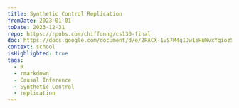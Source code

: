 ```yaml
---
title: Synthetic Control Replication
fromDate: 2023-01-01
toDate: 2023-12-31
repo: https://rpubs.com/chiffonng/cs130-final
doc: https://docs.google.com/document/d/e/2PACX-1vS7M4qIJw1eHuWvxYqioz5JKEQSlpFassm44jzCjYzNeVmTg1_y4JPJMWN5PV3j2bNU2-h5DF5CXNyx/pub
context: school
isHighlighted: true
tags:
  - R
  - rmarkdown
  - Causal Inference
  - Synthetic Control
  - replication
---
```

